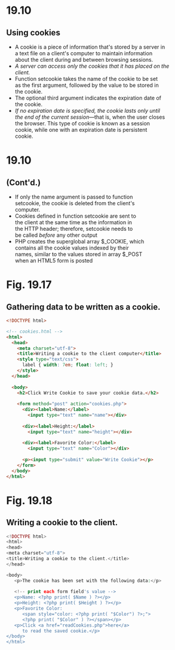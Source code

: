 
# 19.10
## Using cookies

<ul>
  <li>A cookie is a piece of information that's stored by a server in
    </br>a text file on a client's computer to maintain information
    </br>about the client during and between browsing sessions.</li>
  <li><i>A server can access only the cookies that it has placed on the
  </br>client.</i></li>
  <li>Function setcookie takes the name of the cookie to be set
    </br>as the first argument, followed by the value to be stored in
    </br>the cookie.</li>
  <li>The optional third argument indicates the expiration date of
    </br>the cookie.</li>
  <li><i>If no expiration date is specified, the cookie lasts only until
    </br>the end of the current session&#8212;</i>that is, when the user closes
    </br>the browser. This type of cookie is known as a session
    </br>cookie, while one with an expiration date is persistent
    </br>cookie.</li>
</ul>

# 19.10
## (Cont'd.)

<ul>
  <li>If only the name argument is passed to function
    </br>setcookie, the cookie is deleted from the client's
    </br>computer.</li>
  <li>Cookies defined in function setcookie are sent to
    </br>the client at the same time as the information in
    </br>the HTTP header; therefore, setcookie needs to
    </br>be called <i>before</i> any other output</li>
  <li>PHP creates the superglobal array $_COOKIE, which
    </br>contains all the cookie values indexed by their
    </br>names, similar to the values stored in array $_POST
    </br>when an HTML5 form is posted</li>
</ul>

# Fig. 19.17
## Gathering data to be written as a cookie.

``` html
<!DOCTYPE html>

<!-- cookies.html -->
<html>
  <head>
    <meta charset="utf-8">
    <title>Writing a cookie to the client computer</title>
    <style type="text/css">
      label { width: 7em; float: left; }
    </style>
  </head>
  
  <body>
    <h2>Click Write Cookie to save your cookie data.</h2>
    
    <form method="post" action="cookies.php">
      <div><label>Name:</label>
        <input type="text" name="name"></div>
      
      <div><label>Height:</label>
        <input type="text" name="height"></div>
      
      <div><label>Favorite Color:</label>
        <input type="text" name="Color"></div>
      
      <p><input type="submit" value="Write Cookie"></p>
    </form>
  </body>
</html> 
```

# Fig. 19.18
## Writing a cookie to the client.

``` php
<!DOCTYPE html>
<html>
<head>
<meta charset="utf-8">
<title>Writing a cookie to the client.</title>
</head>

<body>
   <p>The cookie has been set with the following data:</p>
   
   <!-- print each form field's value -->
   <p>Name: <?php print( $Name ) ?></p>
   <p>Height: <?php print( $Height ) ?></p>
   <p>Favorite Color:
      <span style="color: <?php print( "$Color") ?>;">
      <?php print( "$Color" ) ?></span></p>
   <p>Click <a href="readCookies.php">here</a>
      to read the saved cookie.</p>
</body>
</html>
```
